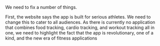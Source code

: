 We need to fix a number of things.

First, the website says the app is built for serious athletes. We need to change this to cater to all audiences. As there is currently no application that combines food tracking, cardio tracking, and workout tracking all in one, we need to highlight the fact that the app is revolutionary, one of a kind, and the new era of fitness applications

